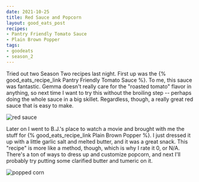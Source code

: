 ```yaml
---
date: 2021-10-25
title: Red Sauce and Popcorn
layout: good_eats_post
recipes:
- Pantry Friendly Tomato Sauce
- Plain Brown Popper
tags:
- goodeats
- season_2
---
```


Tried out two Season Two recipes last night. First up was the
{% good_eats_recipe_link Pantry Friendly Tomato Sauce %}. To me, this sauce was
fantastic. Gemma doesn't really care for the "roasted tomato" flavor in anything,
so next time I want to try this without the broiling step -- perhaps doing the
whole sauce in a big skillet. Regardless, though, a really great red sauce that
is easy to make.

![red sauce](https://lh3.googleusercontent.com/pw/AM-JKLW2nzN3jHE4wDsl3YYnNR2RO2Y0VMTn0iB2b9uBfzY3y7Cvhkx7SYDIhrwBeMAB_IWsVQ_ED06NPmCq9Lqsnwudy1Vkp066AHyaArKxTVTBIHUzZ-xb5KmBIHiw0IidfqYLEoIMLfsQ3YL6QRcWYsvO=w600-no?authuser=0)

Later on I went to B.J.'s place to watch a movie and brought with me the stuff
for {% good_eats_recipe_link Plain Brown Popper %}. I just dressed it up with a
little garlic salt and melted butter, and it was a great snack. This "recipe" is
more like a method, though, which is why I rate it 0, or N/A. There's a ton of
ways to dress up and customize popcorn, and next I'll probably try putting some
clarified butter and tumeric on it.

![popped corn](https://lh3.googleusercontent.com/pw/AM-JKLWtDxT-gmN-KXa-M5xdCwt2vEJ_g3JLO3AWjqjzTtngKTVa7XQ6-5-krZ724y7ZycObT7NIydRgfJCiOOzxdF3PgB8k0Q6LFVWGfCRVuXCfhN75jkuGwE9Z6ZzP9xol3-l5nknEa3x9RXt6Dv2bgq0P=w600-no?authuser=0)

